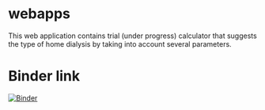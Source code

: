# webapps
This web application contains trial (under progress) calculator that suggests the type of home dialysis by taking into account several parameters.


# Binder link
[![Binder](https://mybinder.org/badge_logo.svg)](https://mybinder.org/v2/gh/wisambtr/webapps/HEAD?urlpath=%2Fvoila%2Frender%2FTrial.ipynb)


